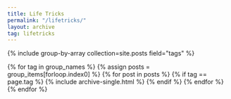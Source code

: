 ```yaml
---
title: Life Tricks
permalink: "/lifetricks/"
layout: archive
tag: lifetricks
---
```


{% include group-by-array collection=site.posts field="tags" %}

{% for tag in group_names %}
  {% assign posts = group_items[forloop.index0] %}
  {% for post in posts %}
    {% if tag == page.tag %}
      {% include archive-single.html  %}
    {% endif %}
  {% endfor %}
{% endfor %}
